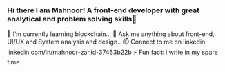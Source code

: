 ### Hi there I am Mahnoor! A front-end developer with great analytical and problem solving skills👋




🌱 I’m currently learning blockchain...
💬 Ask me anything about front-end, UI/UX and System analysis and design..
📫 Connect to me on linkedin: linkedin.com/in/mahnoor-zahid-37463b22b
⚡ Fun fact: I write in my spare time 


